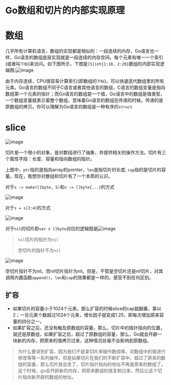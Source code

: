 # Go数组和切片的内部实现原理



# 数组

几乎所有计算机语言，数组的实现都是相似的：一段连续的内存，Go语言也一样，Go语言的数组底层实现就是一段连续的内存空间。每个元素有唯一一个索引(或者叫`下标`)来访问。如下图所示，下图是`[5]int{1:10, 2:20}`数组的内部实现逻辑图:![image](https://i6448038.github.io/img/slice/array.png)

​	由于内存连续，CPU很容易计算索引(即数组的`下标`)，可以快速迭代数组里的所有元素。
​	Go语言的数组不同于C语言或者其他语言的数组，C语言的数组变量是指向数组第一个元素的指针；而Go语言的数组是一个值，Go语言中的数组是值类型，一个数组变量就表示着整个数组，意味着Go语言的数组在传递的时候，传递的是原数组的拷贝。你可以理解为Go语言的数组是一种有序的`struct`

# slice

![image](https://i6448038.github.io/img/slice/slice_1.png)

切片是一个很小的对象，是对数组进行了抽象，并提供相关的操作方法。切片有三个属性字段：长度、容量和指向数组的指针。

上图中，`ptr`指的是指向array的pointer，`len`是指切片的长度, `cap`指的是切片的容量。现在，我想你对数组和切片有了一个本质的认识。

对于`s := make([]byte, 5)`和`s := []byte{...}`的方式

![image](https://i6448038.github.io/img/slice/slice2.png)

对于`s = s[2:4]`的方式

![image](https://i6448038.github.io/img/slice/slice3.png)

对于`nil`的切片即`var s []byte`对应的逻辑图是![image](https://i6448038.github.io/img/slice/slice4.png)

> `nil`切片的指针为`nil`
>
> 空切片的指针不为`nil`

![image](https://i6448038.github.io/img/slice/slice5.png)

空切片指针不为nil，而nil切片指针为nil。但是，不管是空切片还是nil切片，对其调用内置函数`append()`、`len`和`cap`的效果都是一样的，感受不到任何区别。

## 扩容

- 如果切片的容量小于1024个元素，那么扩容的时候slice的cap就翻番，乘以2；一旦元素个数超过1024个元素，增长因子就变成1.25，即每次增加原来容量的四分之一。
- 如果扩容之后，还没有触及原数组的容量，那么，切片中的指针指向的位置，就还是原数组，如果扩容之后，超过了原数组的容量，那么，Go就会开辟一块新的内存，把原来的值拷贝过来，这种情况丝毫不会影响到原数组。

> 为什么要讲到扩容，因为我们不是拿切片来操作数组嘛，对数组中的值进行修改等等一系列操作，但是如果切片在我们的不断扩容中，超过了原来的数组的容量，那么切片就会变了，切片指针指向的地址不再是原来的数组了，这个时候，go会开辟新的内存，把原来数组的值复制过来，然后让这个切片指向新开辟的数组的地址。

